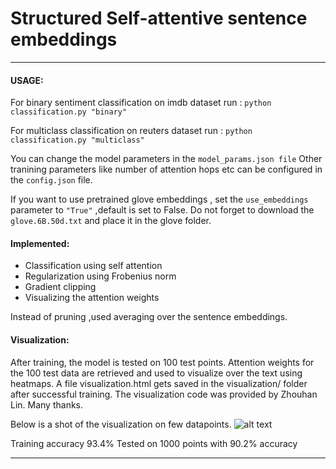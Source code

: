 # Structured Self-attentive sentence embeddings 
---
#### USAGE:
For binary sentiment classification on imdb dataset run :
`python classification.py "binary"`

For multiclass classification on reuters dataset run :
`python classification.py "multiclass"`

You can change the model parameters in the `model_params.json file`
Other tranining parameters like number of attention hops etc can be configured in the `config.json` file.

If you want to use pretrained glove embeddings , set the `use_embeddings` parameter to `"True"` ,default is set to False. Do not forget to download the `glove.6B.50d.txt` and place it in the glove folder.



#### Implemented:
* Classification using self attention
* Regularization using Frobenius norm
* Gradient clipping
* Visualizing the attention weights

Instead of pruning ,used averaging over the sentence embeddings.

#### Visualization:
After training, the model is tested on 100 test points. Attention weights for the 100 test data are retrieved and used to visualize over the text using heatmaps. A file visualization.html gets saved in the visualization/ folder after successful training. The visualization code was provided by Zhouhan Lin. Many thanks.


Below is a shot of the visualization on few datapoints.
![alt text](https://github.com/kaushalshetty/Structured-Self-Attention/blob/master/visualization/attention.png "Attention Visualization")



Training accuracy 93.4%
Tested on 1000 points with 90.2% accuracy

---

